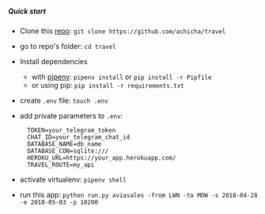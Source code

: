 ##### Quick start

- Clone this [repo](https://github.com/achicha/travel): `git clone https://github.com/achicha/travel`
- go to repo's folder: `cd travel`
- Install dependencies
    * with [pipenv](https://github.com/kennethreitz/pipenv): `pipenv install` or `pip install -r Pipfile`
    * or using pip: `pip install -r requirements.txt`

- create `.env` file: `touch .env`
- add private parameters to `.env`:

        TOKEN=your_telegram_token
        CHAT_ID=your_telegram_chat_id
        DATABASE_NAME=db_name
        DATABASE_CON=sqlite:///
        HEROKU_URL=https://your_app.herokuapp.com/
        TRAVEL_ROUTE=my_api
    
- activate virtualenv: `pipenv shell`
- run this app: `python run.py aviasales -from LWN -to MOW -s 2018-04-28 -e 2018-05-03 -p 10200`
    
